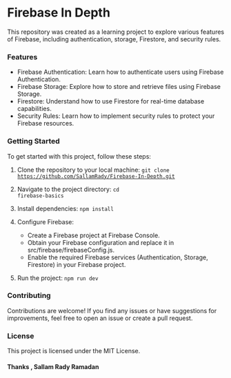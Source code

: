 # Firebase In Depth
This repository was created as a learning project to explore various features of Firebase, including authentication, storage, Firestore, and security rules.

###  Features
-  Firebase Authentication: Learn how to authenticate users using Firebase Authentication.
-  Firebase Storage: Explore how to store and retrieve files using Firebase Storage.
-  Firestore: Understand how to use Firestore for real-time database capabilities.
-  Security Rules: Learn how to implement security rules to protect your Firebase resources.


###  Getting Started
To get started with this project, follow these steps:

1.  Clone the repository to your local machine:
<code>git clone https://github.com/SallamRady/Firebase-In-Depth.git</code>

2.  Navigate to the project directory:
<code>cd firebase-basics</code>

3.  Install dependencies:
<code>npm install</code>

4.  Configure Firebase:
    *  Create a Firebase project at Firebase Console.
    *  Obtain your Firebase configuration and replace it in src/firebase/firebaseConfig.js.
    *  Enable the required Firebase services (Authentication, Storage, Firestore) in your Firebase project.

5.  Run the project:
<code>npm run dev</code>


###  Contributing
Contributions are welcome! If you find any issues or have suggestions for improvements, feel free to open an issue or create a pull request.

###  License
This project is licensed under the MIT License.


#### Thanks , **Sallam Rady Ramadan**

